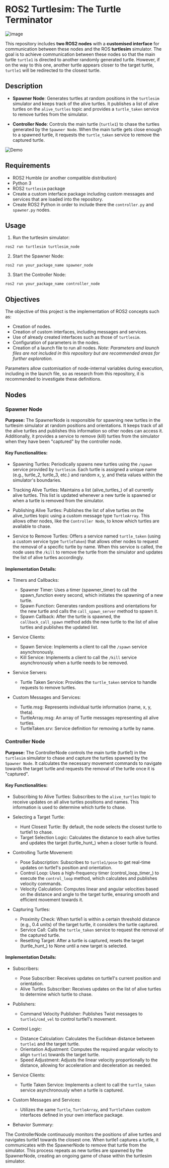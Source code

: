 # ROS2 Turtlesim: The Turtle Terminator

![image](https://github.com/user-attachments/assets/0b1368a2-2074-4fb1-a694-66b68de0117e)

This repository includes **two ROS2 nodes** with a **customised interface** for communication between these nodes and the ROS **turtlesim** simulator. The goal is to achieve communication between these nodes so that the main turtle `turtle1` is directed to another randomly generated turtle. However, if on the way to this one, another turtle appears closer to the target turtle, `turtle1` will be redirected to the closest turtle.

## Description

- **Spawner Node**: Generates turtles at random positions in the `turtlesim` simulator and keeps track of the alive turtles. It publishes a list of alive turtles on the `alive_turtles` topic and provides a `turtle_taken` service to remove turtles from the simulator.

- **Controller Node**: Controls the main turtle (`turtle1`) to chase the turtles generated by the `Spawner Node`. When the main turtle gets close enough to a spawned turtle, it requests the `turtle_taken` service to remove the captured turtle.

![Demo](https://github.com/user-attachments/assets/cc9e82dd-69d4-4053-91a1-4166b7e1a548)

## Requirements

- ROS2 Humble (or another compatible distribution)
- Python 3
- ROS2 `turtlesim` package
- Create a custom interface package including custom messages and services that are loaded into the repository.
- Create ROS2 Python in order to include there the `controller.py` and `spawner.py` nodes.

## Usage
1. Run the turtlesim simulator:
```
ros2 run turtlesim turtlesim_node
```
2. Start the Spawner Node:
```
ros2 run your_package_name spawner_node
```
3. Start the Controller Node:
```
ros2 run your_package_name controller_node
```

## Objectives
The objective of this project is the implementation of ROS2 concepts such as:
- Creation of nodes.
- Creation of custom interfaces, including messages and services.
- Use of already created interfaces such as those of `turtlesim`.
- Configuration of parameters in the nodes.
- Creation of a launch file to run all nodes.
*Note: Parameters and launch files are not included in this repository but are recommended areas for further exploration.*

Parameters allow customisation of node-internal variables during execution, including in the launch file, so as research from this repository, it is recommended to investigate these definitions.

## Nodes

### Spawner Node

**Purpose:** The SpawnerNode is responsible for spawning new turtles in the turtlesim simulator at random positions and orientations. It keeps track of all the alive turtles and publishes this information so other nodes can access it. Additionally, it provides a service to remove (kill) turtles from the simulator when they have been "captured" by the controller node.

#### Key Functionalities:

- Spawning Turtles: Periodically spawns new turtles using the `/spawn` service provided by `turtlesim`. Each turtle is assigned a unique name (e.g., turtle_2, turtle_3, etc.) and random x, y, and theta values within the simulator's boundaries.

- Tracking Alive Turtles: Maintains a list (alive_turtles_) of all currently alive turtles. This list is updated whenever a new turtle is spawned or when a turtle is removed from the simulator.

- Publishing Alive Turtles: Publishes the list of alive turtles on the alive_turtles topic using a custom message type `TurtleArray`. This allows other nodes, like the `Controller Node`, to know which turtles are available to chase.

- Service to Remove Turtles: Offers a service named `turtle_taken` (using a custom service type `TurtleTaken`) that allows other nodes to request the removal of a specific turtle by name. When this service is called, the node uses the `/kill` to remove the turtle from the simulator and updates the list of alive turtles accordingly.

#### Implementation Details:

- Timers and Callbacks:

  - Spawner Timer: Uses a timer (spawner_timer) to call the spawn_function every second, which initiates the spawning of a new turtle.
  - Spawn Function: Generates random positions and orientations for the new turtle and calls the `call_spawn_server` method to spawn it.
  - Spawn Callback: After the turtle is spawned, the `callback_call_spawn` method adds the new turtle to the list of alive turtles and publishes the updated list.

- Service Clients:

  - Spawn Service: Implements a client to call the `/spawn` service asynchronously.
  - Kill Service: Implements a client to call the `/kill` service asynchronously when a turtle needs to be removed.
    
- Service Servers:

  - Turtle Taken Service: Provides the `turtle_taken` service to handle requests to remove turtles.

- Custom Messages and Services:

  - Turtle.msg: Represents individual turtle information (name, x, y, theta).
  - TurtleArray.msg: An array of Turtle messages representing all alive turtles.
  - TurtleTaken.srv: Service definition for removing a turtle by name.

### Controller Node

**Purpose:** The ControllerNode controls the main turtle (turtle1) in the `turtlesim` simulator to chase and capture the turtles spawned by the `Spawner Node`. It calculates the necessary movement commands to navigate towards the target turtle and requests the removal of the turtle once it is "captured".

#### Key Functionalities:

- Subscribing to Alive Turtles: Subscribes to the `alive_turtles` topic to receive updates on all alive turtles positions and names. This information is used to determine which turtle to chase.

- Selecting a Target Turtle:

  - Hunt Closest Turtle: By default, the node selects the closest turtle to turtle1 to chase.
  - Target Selection Logic: Calculates the distance to each alive turtles and updates the target (turtle_hunt_) when a closer turtle is found.

- Controlling Turtle Movement:

  - Pose Subscription: Subscribes to `turtle1/pose` to get real-time updates on turtle1's position and orientation.
  - Control Loop: Uses a high-frequency timer (control_loop_timer_) to execute the `control_loop` method, which calculates and publishes velocity commands.
  - Velocity Calculation: Computes linear and angular velocities based on the distance and angle to the target turtle, ensuring smooth and efficient movement towards it.

- Capturing Turtles:

  - Proximity Check: When turtle1 is within a certain threshold distance (e.g., 0.4 units) of the target turtle, it considers the turtle captured.
  - Service Call: Calls the `turtle_taken` service to request the removal of the captured turtle.
  - Resetting Target: After a turtle is captured, resets the target (turtle_hunt_) to None until a new target is selected.

#### Implementation Details:

- Subscribers:

  - Pose Subscriber: Receives updates on turtle1's current position and orientation.
  - Alive Turtles Subscriber: Receives updates on the list of alive turtles to determine which turtle to chase.

- Publishers:

  - Command Velocity Publisher: Publishes Twist messages to `turtle1/cmd_vel` to control turtle1's movement.

- Control Logic:

  - Distance Calculation: Calculates the Euclidean distance between `turtle1` and the target turtle.
  - Orientation Adjustment: Computes the required angular velocity to align `turtle1` towards the target turtle.
  - Speed Adjustment: Adjusts the linear velocity proportionally to the distance, allowing for acceleration and deceleration as needed.

- Service Clients:

  - Turtle Taken Service: Implements a client to call the `turtle_taken` service asynchronously when a turtle is captured.

- Custom Messages and Services:

  - Utilizes the same `Turtle`, `TurtleArray`, and `TurtleTaken` custom interfaces defined in your own interface package.

- Behavior Summary:

The ControllerNode continuously monitors the positions of alive turtles and navigates turtle1 towards the closest one.
When turtle1 captures a turtle, it communicates with the SpawnerNode to remove that turtle from the simulator.
This process repeats as new turtles are spawned by the SpawnerNode, creating an ongoing game of chase within the turtlesim simulator.
